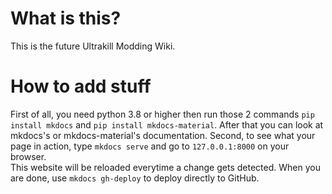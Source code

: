 # What is this?

This is the future Ultrakill Modding Wiki.

# How to add stuff

First of all, you need python 3.8 or higher then run those 2 commands `pip install mkdocs` and `pip install mkdocs-material`. After that you can look at mkdocs's or mkdocs-material's documentation. Second, to see what your page in action, type `mkdocs serve` and go to `127.0.0.1:8000` on your browser.  
This website will be reloaded everytime a change gets detected. When you are done, use `mkdocs gh-deploy` to deploy directly to GitHub.
